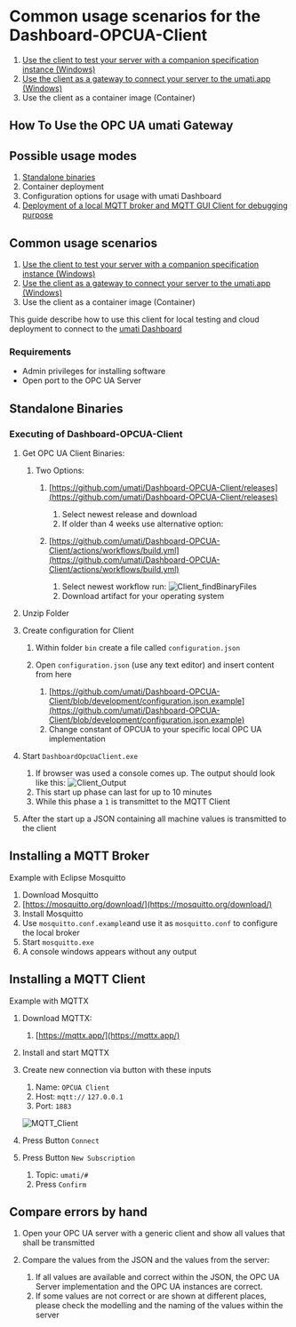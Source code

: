 # Common usage scenarios for the Dashboard-OPCUA-Client

1. [Use the client to test your server with a companion specification instance (Windows)](doc/usage_as_model_test.md)
2. [Use the client as a gateway to connect your server to the umati.app (Windows)](doc/usage_for_dashboard.md)
3. Use the client as a container image (Container)
## How To Use the OPC UA umati Gateway

## Possible usage modes

1. [Standalone binaries](#standalone-binaries)
2. Container deployment
3. Configuration options for usage with umati Dashboard
4. [Deployment of a local MQTT broker and MQTT GUI Client for debugging purpose](#installing-a-mqtt-broker)

## Common usage scenarios

1. [Use the client to test your server with a companion specification instance (Windows)](doc/usage_as_model_test.md)
2. [Use the client as a gateway to connect your server to the umati.app (Windows)](doc/usage_for_dashboard.md)
3. Use the client as a container image (Container)

This guide describe how to use this client for local testing and cloud deployment to connect to the [umati Dashboard](https://umati.app)

### Requirements

- Admin privileges for installing software
- Open port to the OPC UA Server

## Standalone Binaries

### Executing of Dashboard-OPCUA-Client

1. Get OPC UA Client Binaries:

    1. Two Options:

        1. [https://github.com/umati/Dashboard-OPCUA-Client/releases](https://github.com/umati/Dashboard-OPCUA-Client/releases)

            1. Select newest release and download
            2. If older than 4 weeks use alternative option:

        2. [https://github.com/umati/Dashboard-OPCUA-Client/actions/workflows/build.yml](https://github.com/umati/Dashboard-OPCUA-Client/actions/workflows/build.yml)

            1. Select newest workflow run:
![Client_findBinaryFiles](https://user-images.githubusercontent.com/105195460/178679784-acf99801-94e2-44e0-a0b2-0a8378ffba05.png)
            2. Download artifact for your operating system

2. Unzip Folder
3. Create configuration for Client

    1. Within folder `bin` create a file called `configuration.json`
    2. Open `configuration.json` (use any text editor) and insert content from here

        1. [https://github.com/umati/Dashboard-OPCUA-Client/blob/development/configuration.json.example](https://github.com/umati/Dashboard-OPCUA-Client/blob/development/configuration.json.example)
        2. Change constant of OPCUA to your specific local OPC UA implementation

4. Start `DashboardOpcUaClient.exe`

    1. If browser was used a console comes up. The output should look like this:
![Client_Output](https://user-images.githubusercontent.com/105195460/178679686-8a3fc388-ef05-45cd-aeaf-da880036e526.png)
    2. This start up phase can last for up to 10 minutes
    3. While this phase a `1` is transmittet to the MQTT Client

5. After the start up a JSON containing all machine values is transmitted to the client

## Installing a MQTT Broker

Example with Eclipse Mosquitto

1. Download Mosquitto
2. [https://mosquitto.org/download/](https://mosquitto.org/download/)
3. Install Mosquitto
4. Use `mosquitto.conf.example`and use it as `mosquitto.conf` to configure the local broker
5. Start `mosquitto.exe`
6. A console windows appears without any output

## Installing a MQTT Client

Example with MQTTX

1. Download MQTTX:
    1. [https://mqttx.app/](https://mqttx.app/)

2. Install and start MQTTX
3. Create new connection via button with these inputs
    1. Name: `OPCUA Client`
    2. Host: `mqtt://` `127.0.0.1`
    3. Port: `1883`

    ![MQTT_Client](https://user-images.githubusercontent.com/105195460/178679858-6de3771b-7976-4d5e-ae0f-e34d25880fa1.png)
4. Press Button `Connect`
5. Press Button `New Subscription`
    1. Topic: `umati/#`
    2. Press `Confirm`

## Compare errors by hand

1. Open your OPC UA server with a generic client and show all values that shall be transmitted
2. Compare the values from the JSON and the values from the server:

    1. If all values are available and correct within the JSON, the OPC UA Server implementation and the OPC UA instances are correct.
    2. If some values are not correct or are shown at different places, please check the modelling and the naming of the values within the server
